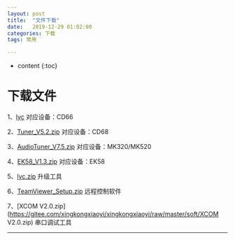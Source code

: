 ```yaml
---
layout: post
title:  "文件下载"
date:   2019-12-29 01:02:00
categories: 下载
tags: 常用

---
```







* content
{:toc}



# 下载文件



1、[lyc](https://github.com/xingkongxiaoyi/xingkongxiaoyi.github.io/tree/master/soft/lyc.zip)                    对应设备：CD66

2、[Tuner_V5.2.zip](https://gitee.com/xingkongxiaoyi/xingkongxiaoyi/raw/master/soft/Tuner_V5.2.zip)                    对应设备：CD68

3、[AudioTuner_V7.5.zip](https://gitee.com/xingkongxiaoyi/xingkongxiaoyi/raw/master/soft/AudioTuner_V7.5.zip)          对应设备：MK320/MK520

4、[EK58_V1.3.zip](https://gitee.com/xingkongxiaoyi/xingkongxiaoyi/raw/master/soft/EK58_V1.3.zip)                      对应设备：EK58

5、[lyc.zip](https://gitee.com/xingkongxiaoyi/xingkongxiaoyi/raw/master/soft/lyc.zip)                                   升级工具

6、[TeamViewer_Setup.zip](https://gitee.com/xingkongxiaoyi/xingkongxiaoyi/raw/master/soft/TeamViewer_Setup.zip)      远程控制软件 

7、[XCOM V2.0.zip](https://gitee.com/xingkongxiaoyi/xingkongxiaoyi/raw/master/soft/XCOM V2.0.zip)                    串口调试工具



-----------------------------



















